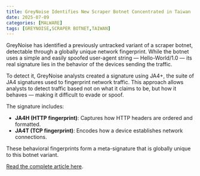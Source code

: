 ```yaml
---
title: GreyNoise Identifies New Scraper Botnet Concentrated in Taiwan
date: 2025-07-09
categories: [MALWARE]
tags: [GREYNOISE,SCRAPER BOTNET,TAIWAN]
---
```


GreyNoise has identified a previously untracked variant of a scraper botnet, detectable through a globally unique network fingerprint. While the botnet uses a simple and easily spoofed user-agent string — Hello-World/1.0 — its real signature lies in the behavior of the devices sending the traffic.

To detect it, GreyNoise analysts created a signature using JA4+, the suite of JA4 signatures used to fingerprint network traffic. This approach allows analysts to detect traffic based not on what it claims to be, but how it behaves — making it difficult to evade or spoof.

The signature includes:

- **JA4H (HTTP fingerprint)**: Captures how HTTP headers are ordered and formatted.
- **JA4T (TCP fingerprint)**: Encodes how a device establishes network connections.

These behavioral fingerprints form a meta-signature that is globally unique to this botnet variant.

[Read the complete article here](https://www.greynoise.io/blog/new-scraper-botnet-concentrated-in-taiwan).
